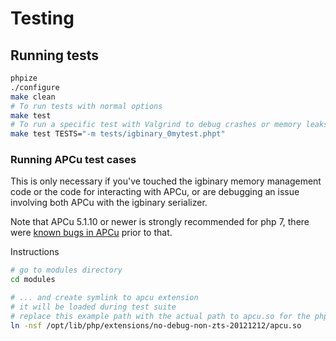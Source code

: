 # Testing

## Running tests

```sh
phpize
./configure
make clean
# To run tests with normal options
make test
# To run a specific test with Valgrind to debug crashes or memory leaks, add -m
make test TESTS="-m tests/igbinary_0mytest.phpt"
```

### Running APCu test cases

This is only necessary if you've touched the igbinary memory management code or the code for interacting with APCu,
or are debugging an issue involving both APCu with the igbinary serializer.

Note that APCu 5.1.10 or newer is strongly recommended for php 7,
there were [known bugs in APCu](https://github.com/krakjoe/apcu/issues/260) prior to that.

Instructions

```sh
# go to modules directory
cd modules

# ... and create symlink to apcu extension
# it will be loaded during test suite
# replace this example path with the actual path to apcu.so for the php binary
ln -nsf /opt/lib/php/extensions/no-debug-non-zts-20121212/apcu.so
```
